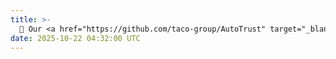 ```yaml
---
title: >- 
  🎉 Our <a href="https://github.com/taco-group/AutoTrust" target="_blank">AutoTrust</a> paper has been accepted to TMLR 2025. Thanks to all the collaborators!  
date: 2025-10-22 04:32:00 UTC
---
```

